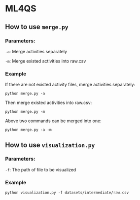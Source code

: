 # ML4QS

## How to use `merge.py`

### Parameters:

`-a`: Merge activities separately

`-m`: Merge existed activities into raw.csv

### Example
If there are not existed activity files, merge activities separately:

`python merge.py -a`

Then merge existed activities into raw.csv:

`python merge.py -m`

Above two commands can be merged into one:

`python merge.py -a -m`

## How to use `visualization.py`

### Parameters:

`-f`: The path of file to be visualized

### Example
`python visualization.py -f datasets/intermediate/raw.csv`